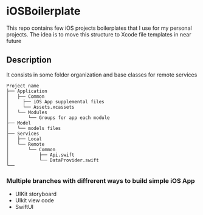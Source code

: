 # iOSBoilerplate
This repo contains few iOS projects boilerplates that I use for my personal projects. The idea is to move this structure to Xcode file templates in near future

## Description

It consists in some folder organization and base classes for remote services


```
Project name
├── Application
│   ├── Common
│     ├── iOS App supplemental files
│     └── Assets.xcassets
│   └── Modules
│   	└── Groups for app each module
├── Model
│   └── models files
├── Services
│   ├── Local
│   └── Remote
│   	└── Common
│   		├── Api.swift
│			└── DataProvider.swift
└──
```


### Multiple branches with diffrerent ways to build simple iOS App

- UIKit storyboard
- UIkit view code 
- SwiftUI
